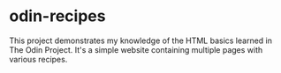 # odin-recipes

This project demonstrates my knowledge of the HTML basics learned in The Odin Project.
It's a simple website containing multiple pages with various recipes.